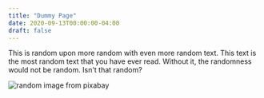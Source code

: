 ```yaml
---
title: "Dummy Page"
date: 2020-09-13T00:00:00-04:00
draft: false
---
```

This is random upon more random with even more random text. This text is the most random text that you have ever read. Without it, the randomness would not be random. Isn't that random?

![random image from pixabay](https://cdn.pixabay.com/photo/2016/07/07/16/46/roll-the-dice-1502706_960_720.jpg)
